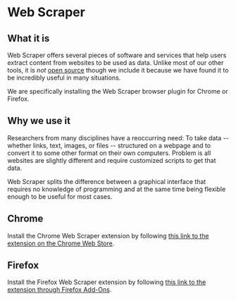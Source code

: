 # Web Scraper

## What it is

Web Scraper offers several pieces of software and services that help users extract content from websites to be used as data. Unlike most of our other tools, it is *not* [open source](https://en.wikipedia.org/wiki/Open_source) though we include it because we have found it to be incredibly useful in many situations. 

We are specifically installing the Web Scraper browser plugin for Chrome or Firefox.

## Why we use it

Researchers from many disciplines have a reoccurring need: To take data -- whether links, text, images, or files -- structured on a webpage and to convert it to some other format on their own computers. Problem is all websites are slightly different and require customized scripts to get that data.

Web Scraper splits the difference between a graphical interface that requires no knowledge of programming and at the same time being flexible enough to be useful for most cases.

## Chrome

Install the Chrome Web Scraper extension by following [this link to the extension on the Chrome Web Store](https://chrome.google.com/webstore/detail/web-scraper-free-web-scra/jnhgnonknehpejjnehehllkliplmbmhn?hl=en).

## Firefox

Install the Firefox Web Scraper extension by following [this link to the extension through Firefox Add-Ons](https://addons.mozilla.org/en-US/firefox/addon/web-scraper/?utm_source=addons.mozilla.org&utm_medium=referral&utm_content=search).
